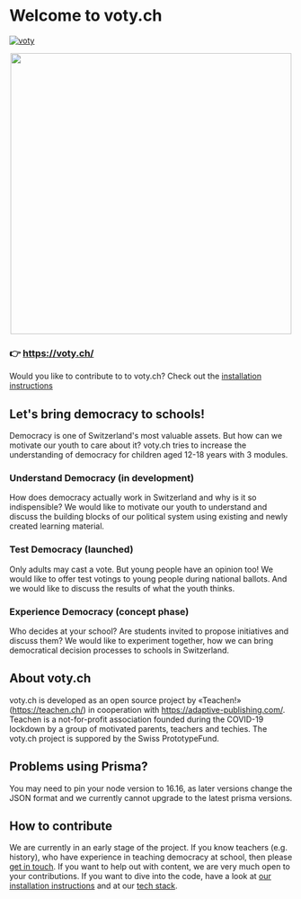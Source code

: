 # Welcome to voty.ch

[![voty](https://img.shields.io/endpoint?url=https://dashboard.cypress.io/badge/simple/19hfnd/master&style=flat)](https://dashboard.cypress.io/projects/19hfnd/runs)

<center><a href="https://voty.ch"><img src="https://voty.ch/images/voty_newsletter_header.png" width="500px"/></a></center>

### 👉 https://voty.ch/

Would you like to contribute to to voty.ch? Check out the [installation instructions](/docs/installation.md)

## Let's bring democracy to schools!

Democracy is one of Switzerland's most valuable assets. But how can we motivate our youth to care about it? voty.ch tries to increase the understanding of democracy for children aged 12-18 years with 3 modules.

### Understand Democracy (in development)

How does democracy actually work in Switzerland and why is it so indispensible? We would like to motivate our youth to understand and discuss the building blocks of our political system using existing and newly created learning material.

### Test Democracy (launched)

Only adults may cast a vote. But young people have an opinion too! We would like to offer test votings to young people during national ballots. And we would like to discuss the results of what the youth thinks.

### Experience Democracy (concept phase)

Who decides at your school? Are students invited to propose initiatives and discuss them? We would like to experiment together, how we can bring democratical decision processes to schools in Switzerland.

## About voty.ch

voty.ch is developed as an open source project by «Teachen!» (https://teachen.ch/) in cooperation with https://adaptive-publishing.com/. Teachen is a not-for-profit association founded during the COVID-19 lockdown by a group of motivated parents, teachers and techies. The voty.ch project is suppored by the Swiss PrototypeFund. 

## Problems using Prisma?

You may need to pin your node version to 16.16, as later versions change the JSON format and we currently cannot upgrade to the latest prisma versions.

## How to contribute

We are currently in an early stage of the project. If you know teachers (e.g. history), who have experience in teaching democracy at school, then please [get in touch](https://voty.ch/kontakt). If you want to help out with content, we are very much open to your contributions. If you want to dive into the code, have a look at [our installation instructions](/docs/installation.md) and at our [tech stack](/docs/stack.md).
